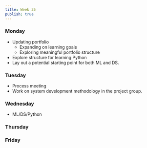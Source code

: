 ```yaml
---
title: Week 35
publish: true
---
```

### Monday
- Updating portfolio
	- Expanding on learning goals
	- Exploring meaningful portfolio structure
- Explore structure for learning Python
- Lay out a potential starting point for both ML and DS.


### Tuesday
- Process meeting
- Work on system development methodology in the project group.


### Wednesday
- ML/DS/Python


### Thursday



### Friday
